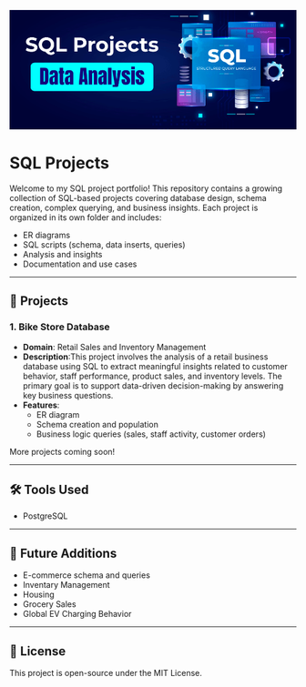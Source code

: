 ![SQL Screenshot](images/screenshot.PNG)


# SQL Projects

Welcome to my SQL project portfolio! This repository contains a growing collection of SQL-based projects covering database design, schema creation, complex querying, and business insights. Each project is organized in its own folder and includes:

- ER diagrams
- SQL scripts (schema, data inserts, queries)
- Analysis and insights
- Documentation and use cases

---

## 📁 Projects

### 1. Bike Store Database

- **Domain**: Retail Sales and Inventory Management
- **Description**:This project involves the analysis of a retail business database using SQL to extract meaningful insights related to customer behavior, staff performance, product sales, and inventory levels. The primary goal is to support data-driven decision-making by answering key business questions.
- **Features**:
  - ER diagram
  - Schema creation and population
  - Business logic queries (sales, staff activity, customer orders)

More projects coming soon!

---

## 🛠️ Tools Used

- PostgreSQL

---

## 📌 Future Additions

- E-commerce schema and queries
- Inventary Management
- Housing
- Grocery Sales
- Global EV Charging Behavior

---

## 🧾 License

This project is open-source under the MIT License.

